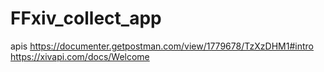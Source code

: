 # FFxiv_collect_app

apis
https://documenter.getpostman.com/view/1779678/TzXzDHM1#intro
https://xivapi.com/docs/Welcome

